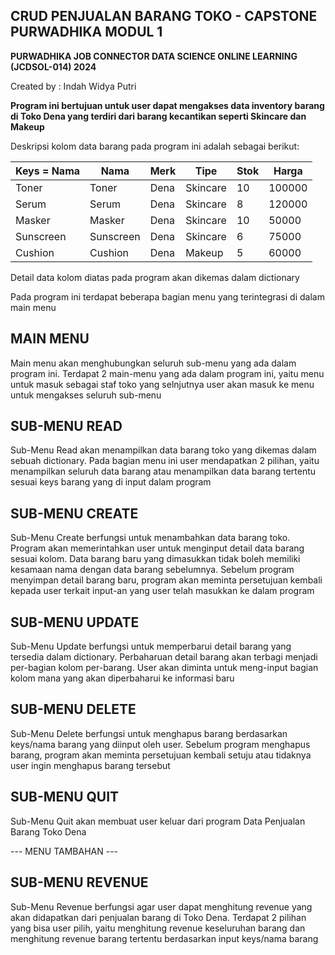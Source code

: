 ## CRUD PENJUALAN BARANG TOKO - CAPSTONE PURWADHIKA MODUL 1

**PURWADHIKA JOB CONNECTOR DATA SCIENCE ONLINE LEARNING (JCDSOL-014) 2024**

Created by : Indah Widya Putri

**Program ini bertujuan untuk user dapat mengakses data inventory barang di Toko Dena yang terdiri dari barang kecantikan seperti Skincare dan Makeup**

Deskripsi kolom data barang pada program ini adalah sebagai berikut:

| Keys = Nama  | Nama | Merk  | Tipe | Stok  | Harga |
| ------------- | ------------- | ------------- | ------------- | ------------- | ------------- |
| Toner  | Toner  | Dena  | Skincare  | 10  | 100000  |
| Serum | Serum   | Dena  | Skincare  | 8  | 120000  |
| Masker  | Masker  | Dena  | Skincare  | 10  | 50000  |
| Sunscreen | Sunscreen  | Dena  | Skincare  | 6  | 75000  |
| Cushion  | Cushion  | Dena  | Makeup  | 5  | 60000  |

Detail data kolom diatas pada program akan dikemas dalam dictionary

Pada program ini terdapat beberapa bagian menu yang terintegrasi di dalam main menu

## MAIN MENU
Main menu akan menghubungkan seluruh sub-menu yang ada dalam program ini. Terdapat 2 main-menu yang ada dalam program ini, yaitu menu untuk masuk sebagai staf toko yang selnjutnya user akan masuk ke menu untuk mengakses seluruh sub-menu

## SUB-MENU READ
Sub-Menu Read akan menampilkan data barang toko yang dikemas dalam sebuah dictionary. Pada bagian menu ini user mendapatkan 2 pilihan, yaitu menampilkan seluruh data barang atau menampilkan data barang tertentu sesuai keys barang yang di input dalam program

## SUB-MENU CREATE
Sub-Menu Create berfungsi untuk menambahkan data barang toko. Program akan memerintahkan user untuk menginput detail data barang sesuai kolom. Data barang baru yang dimasukkan tidak boleh memiliki kesamaan nama dengan data barang sebelumnya. Sebelum program menyimpan detail barang baru, program akan meminta persetujuan kembali kepada user terkait input-an yang user telah masukkan ke dalam program

## SUB-MENU UPDATE
Sub-Menu Update berfungsi untuk memperbarui detail barang yang tersedia dalam dictionary. Perbaharuan detail barang akan terbagi menjadi per-bagian kolom per-barang. User akan diminta untuk meng-input bagian kolom mana yang akan diperbaharui ke informasi baru

## SUB-MENU DELETE
Sub-Menu Delete berfungsi untuk menghapus barang berdasarkan keys/nama barang yang diinput oleh user. Sebelum program menghapus barang, program akan meminta persetujuan kembali setuju atau tidaknya user ingin menghapus barang tersebut

## SUB-MENU QUIT
Sub-Menu Quit akan membuat user keluar dari program Data Penjualan Barang Toko Dena


--- MENU TAMBAHAN ---
## SUB-MENU REVENUE
Sub-Menu Revenue berfungsi agar user dapat menghitung revenue yang akan didapatkan dari penjualan barang di Toko Dena. Terdapat 2 pilihan yang bisa user pilih, yaitu menghitung revenue keseluruhan barang dan menghitung revenue barang tertentu berdasarkan input keys/nama barang
